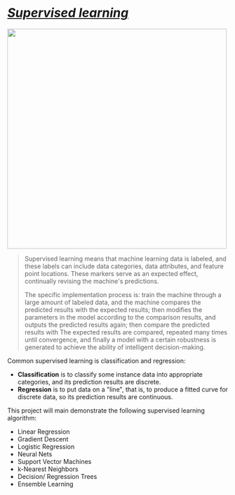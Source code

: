 # [***Supervised learning***](https://en.wikipedia.org/wiki/Supervised_learning#:~:text=Supervised%20learning%20(SL)%20is%20the,a%20set%20of%20training%20examples.)
<img src="https://user-images.githubusercontent.com/97000341/166858354-ef28a5cf-43f8-4796-8504-1954cef179ea.png" width="500" ></img>

> Supervised learning means that machine learning data is labeled, and these labels can include data categories, data attributes, and feature point locations. These markers serve as an expected effect, continually revising the machine's predictions.
> 
> The specific implementation process is: train the machine through a large amount of labeled data, and the machine compares the predicted results with the expected results; then modifies the parameters in the model according to the comparison results, and outputs the predicted results again; then compare the predicted results with The expected results are compared, repeated many times until convergence, and finally a model with a certain robustness is generated to achieve the ability of intelligent decision-making. 

Common supervised learning is classification and regression:
* **Classification** is to classify some instance data into appropriate categories, and its prediction results are discrete.  
* **Regression** is to put data on a "line", that is, to produce a fitted curve for discrete data, so its prediction results are continuous.  

This project will main demonstrate the following supervised learning algorithm:
* Linear Regression
* Gradient Descent
* Logistic Regression
* Neural Nets
* Support Vector Machines
* k-Nearest Neighbors
* Decision/ Regression Trees
* Ensemble Learning
